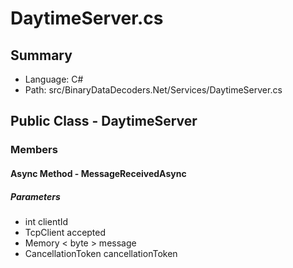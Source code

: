 ﻿# DaytimeServer.cs

## Summary

* Language: C#
* Path: src/BinaryDataDecoders.Net/Services/DaytimeServer.cs

## Public Class - DaytimeServer

### Members

#### Async Method - MessageReceivedAsync

#####  Parameters

 - int clientId 
 - TcpClient accepted 
 - Memory < byte > message 
 - CancellationToken cancellationToken 

